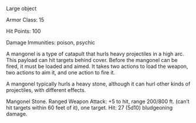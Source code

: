 
Large object

Armor Class: 15

Hit Points: 100

Damage Immunities: poison, psychic

A mangonel is a type of catapult that hurls heavy projectiles in a high arc. This payload can hit targets behind cover. Before the mangonel can be fired, it must be loaded and aimed. It takes two actions to load the weapon, two actions to aim it, and one action to fire it.

A mangonel typically hurls a heavy stone, although it can hurl other kinds of projectiles, with different effects.

Mangonel Stone. Ranged Weapon Attack: +5 to hit, range 200/800 ft. (can’t hit targets within 60 feet of it), one target. Hit: 27 (5d10) bludgeoning damage.